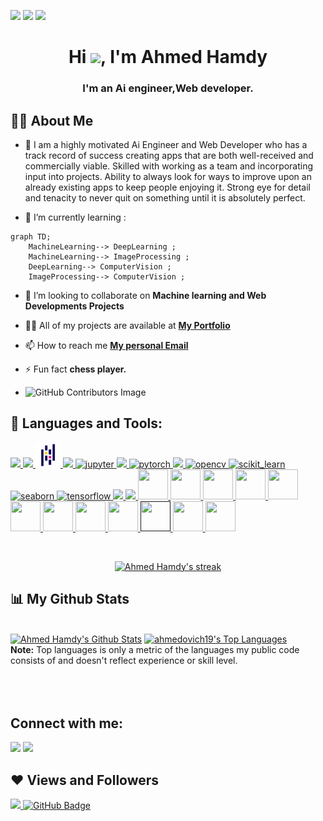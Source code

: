 <a href="#"><img width="30%" height="auto" src="https://i.imgur.com/yd5XdoU.png " height="90px"/></a>
<a href="#"><img width="30%" height="auto" src="https://i.imgur.com/nBGdrNe.png " height="90px"/></a>
<a href="#"><img width="30%" height="auto" src="https://i.imgur.com/fCrmHuL.png " height="90px"/></a>

<h1 align="center">Hi <img src="https://raw.githubusercontent.com/MartinHeinz/MartinHeinz/master/wave.gif" width="30px">, I'm Ahmed Hamdy</h1>
<h3 align="center">I'm an  Ai engineer,Web developer.</h3>


## 🙋‍♂️ About Me

- 🔭 I am a highly motivated Ai Engineer and Web Developer who has a track record of success creating apps that are both well-received and 
commercially viable. Skilled with working as a team and incorporating input into projects. Ability to always look for ways to improve upon an already existing apps to keep people enjoying it. Strong eye for detail and tenacity to never quit on something until it is absolutely 
perfect.

- 🌱 I’m currently learning :
```mermaid
graph TD;
    MachineLearning--> DeepLearning ;
    MachineLearning--> ImageProcessing ;
    DeepLearning--> ComputerVision ;
    ImageProcessing--> ComputerVision ;

```
- 👯 I’m looking to collaborate on **Machine learning and Web Developments Projects**

- 👨‍💻 All of my projects are available at **[My Portfolio]([https://github.com/ahmedovich19](https://github.com/ahmedovich19))**

- 📫 How to reach me **[My personal Email](mailto:ahmed_hamdy19593@yahoo.com)**

- ⚡ Fun fact **chess player.**

-  ![GitHub Contributors Image](https://contrib.rocks/image?repo=ahmedovich19/github-readme-streak-stats)

## 🚀 Languages and Tools:

<p align="left">
    <a href="https://www.python.org" target="_blank"> <img src="https://img.icons8.com/color/48/000000/python.png"/> </a> 
    <a href="https://numpy.org/" target="_blank"> <img src="https://img.icons8.com/color/48/000000/numpy.png"/> </a> 
    <a href="https://pandas.pydata.org/" target="_blank" rel="noreferrer"> <img src="https://raw.githubusercontent.com/devicons/devicon/2ae2a900d2f041da66e950e4d48052658d850630/icons/pandas/pandas-original.svg" alt="pandas" width="40" height="40"/> </a>    
    <a href="https://git-scm.com/" target="_blank"> <img src="https://img.icons8.com/color/48/000000/git.png"/> </a> 
    <a href="https://jupyter.org/" target="_blank"> <img src="https://img.icons8.com/fluency/48/000000/jupyter.png" alt="jupyter" width="48" height="48"/> </a> 
    <a href="https://www.spyder-ide.org/" target="_blank"> <img src="https://img.icons8.com/fluency/48/000000/spyder-ide-5.png"/> </a> 
    <a href="https://pytorch.org/" target="_blank" rel="noreferrer"> <img src="https://www.vectorlogo.zone/logos/pytorch/pytorch-icon.svg" alt="pytorch" width="40" height="40"/> </a>
    <a href="https://scipy.org" target="_blank"> <img src="https://img.icons8.com/ios-filled/50/000000/snake.png"/> </a>
    <a href="https://opencv.org/" target="_blank"> <img src="https://img.icons8.com/color/48/000000/opencv.png" alt="opencv" width="40" height="40"/> </a>
    <a href="https://scikit-learn.org/" target="_blank" rel="noreferrer"> <img src="https://upload.wikimedia.org/wikipedia/commons/0/05/Scikit_learn_logo_small.svg" alt="scikit_learn" width="40" height="40"/> </a> 
    <a href="https://seaborn.pydata.org/" target="_blank" rel="noreferrer"> <img src="https://seaborn.pydata.org/_images/logo-mark-lightbg.svg" alt="seaborn" width="40" height="40"/> </a> 
    <a href="https://www.tensorflow.org" target="_blank" rel="noreferrer"> <img src="https://www.vectorlogo.zone/logos/tensorflow/tensorflow-icon.svg" alt="tensorflow" width="40" height="40"/> </a>
    <a href="https://www.w3.org/html/" target="_blank"> <img src="https://img.icons8.com/color/48/000000/html-5.png"/> </a> 
    <a href="https://www.w3schools.com/python/default.asp" target="_blank"> <img src="https://img.icons8.com/color/48/000000/css3.png"/> </a> 
    <a href="https://www.javascript.com/" target="_blank"> <img src="https://img.icons8.com/?size=256&id=108784&format=png" width="48" height="48"/> </a>
    <a href="https://jquery.com/" target="_blank"> <img src="https://cdn.iconscout.com/icon/free/png-256/free-jquery-8-1175153.png" width="48" height="48"/> </a> 
    <a  href="https://vuejs.org/" target="_blank"> <img src="https://cdn.iconscout.com/icon/free/png-256/free-vuejs-1175052.png" width="48" height="48"/> </a> 
    <a  href="https://getbootstrap.com/" target="_blank"> <img src="https://cdn.iconscout.com/icon/free/png-256/free-bootstrap-6-1175203.png" width="48" height="48"/> </a> 
    <a href="https://www.php.net/" target="_blank"> <img src="https://cdn.iconscout.com/icon/premium/png-256-thumb/php-2752101-2284918.png"width="48" height="48"/> </a> 
    <a href="https://wordpress.com/" target="_blank"> <img src="https://img.icons8.com/?size=256&id=13664&format=png" width="48" height="48"/> </a>
    <a href="https://laravel.com/" target="_blank"> <img src="https://cdn.iconscout.com/icon/free/png-256/free-laravel-226015.png" width="48" height="48"/> </a>
    <a href="https://flask.palletsprojects.com/" target="_blank"> <img src="https://cdn.iconscout.com/icon/free/png-256/free-flask-51-285137.png" width="48" height="48"/> </a>
    <a  href="https://www.djangoproject.com/" target="_blank"> <img src="https://cdn.iconscout.com/icon/free/png-256/free-django-11-1175036.png" width="48" height="48"/> </a>
    <a  href="" target="_blank"> <img src="https://cdn.iconscout.com/icon/premium/png-256-thumb/sql-file-2942647-2427614.png" width="48" height="48"/> </a>
    <a href="https://www.mysql.com/" target="_blank"> <img src="https://cdn.iconscout.com/icon/free/png-256/free-mysql-3521596-2945040.png" width="48" height="48"/> </a>
    <a  href="https://www.apache.org/" target="_blank"> <img src="https://cdn.iconscout.com/icon/free/png-256/free-apache-8-1174973.png" width="48" height="48"/> </a>
</p>

<!-- [![React Badge](https://img.shields.io/badge/-React-61DBFB?style=for-the-badge&labelColor=black&logo=react&logoColor=61DBFB)](#)  [![Javascript Badge](https://img.shields.io/badge/-Javascript-F0DB4F?style=for-the-badge&labelColor=black&logo=javascript&logoColor=F0DB4F)](#) [![Typescript Badge](https://img.shields.io/badge/-Typescript-007acc?style=for-the-badge&labelColor=black&logo=typescript&logoColor=007acc)](#) [![Nodejs Badge](https://img.shields.io/badge/-Nodejs-3C873A?style=for-the-badge&labelColor=black&logo=node.js&logoColor=3C873A)](#) [![GraphQL Badge](https://img.shields.io/badge/-GraphQl-e535ab?style=for-the-badge&labelColor=black&logo=node.js&logoColor=e535ab)](#) -->
<br/>

<p align="center">
    <a href="https://github.com/NourEldinMoustafa/github-readme-streak-stats">
        <img title="🔥 Get streak stats for your profile at git.io/streak-stats" alt="Ahmed Hamdy's streak" src="https://github-readme-streak-stats.herokuapp.com/?user=ahmedovich19&theme=black-ice&hide_border=true&stroke=0000&background=060A0CD0"/>
    </a>
</p>

## 📊 My Github Stats

  <br/>
    <a href="https://github.com/NourEldinMoustafa/github-readme-streak-stats"><img alt="Ahmed Hamdy's Github Stats" src="https://github-readme-stats.vercel.app/api?username=ahmedovich19&show_icons=true&count_private=true&theme=react&hide_border=true&bg_color=0D1117" /></a>
  <a href="https://github.com/ahmedovich19/github-readme-stats"><img alt="ahmedovich19's Top Languages" src="https://activity-graph.herokuapp.com/graph?username=ahmedovich19&bg_color=fffff0&color=708090&line=24292e&point=24292e&area=true&hide_border=true
" /></a>
  <br/>
  <b>Note:</b> Top languages is only a metric of the languages my public code consists of and doesn't reflect experience or skill level.

<br/>
<br/>


<br/>
<br/>

## Connect with me:
<p align="left">

<a href = "linkedin.com/in/ahmed-hamdy-al-kashky-15b13695/"><img src="https://img.icons8.com/fluent/48/000000/linkedin.png"/></a>
<a href = "https://twitter.com/ahmedovich19"><img src="https://img.icons8.com/fluent/48/000000/twitter.png"/></a>

</p>

## ❤ Views and Followers
<a href="https://github.com/NourEldinMoustafa/github-profile-views-counter">
    <img src="https://komarev.com/ghpvc/?username=SubhamRaoniar28">
</a>
<a href="https://github.com/ahmedovich19?tab=followers"><img src="https://img.shields.io/github/followers/SubhamRaoniar28?label=Followers&style=social" alt="GitHub Badge"></a>
